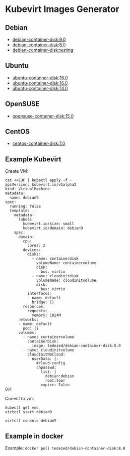 # Kubevirt Images Generator

## Debian

- [debian-container-disk:9.0](https://cloud.docker.com/u/tedezed/repository/docker/tedezed/debian-container-disk)
- [debian-container-disk:8.0](https://cloud.docker.com/u/tedezed/repository/docker/tedezed/debian-container-disk)
- [debian-container-disk:testing](https://cloud.docker.com/u/tedezed/repository/docker/tedezed/debian-container-disk)

## Ubuntu

- [ubuntu-container-disk:18.0](https://cloud.docker.com/u/tedezed/repository/docker/tedezed/ubuntu-container-disk)
- [ubuntu-container-disk:16.0](https://cloud.docker.com/u/tedezed/repository/docker/tedezed/ubuntu-container-disk)
- [ubuntu-container-disk:14.0](https://cloud.docker.com/u/tedezed/repository/docker/tedezed/ubuntu-container-disk)

## OpenSUSE

- [opensuse-container-disk:15.0](https://cloud.docker.com/u/tedezed/repository/docker/tedezed/opensuse-container-disk)

## CentOS

- [centos-container-disk:7.0](https://cloud.docker.com/u/tedezed/repository/docker/tedezed/centos-container-disk)

## Example Kubevirt

Create VM:

```
cat <<EOF | kubectl apply -f -
apiVersion: kubevirt.io/v1alpha2
kind: VirtualMachine
metadata:
  name: debian9
spec:
  running: false
  template:
    metadata:
      labels: 
        kubevirt.io/size: small
        kubevirt.io/domain: debian9
    spec:
      domain:
        cpu:
          cores: 2
        devices:
          disks:
            - name: containerdisk
              volumeName: containervolume
              disk:
                bus: virtio
            - name: cloudinitdisk
              volumeName: cloudinitvolume
              disk:
                bus: virtio
          interfaces:
          - name: default
            bridge: {}
        resources:
          requests:
            memory: 1024M
      networks:
      - name: default
        pod: {}
      volumes:
        - name: containervolume
          containerDisk:
            image: tedezed/debian-container-disk:9.0
        - name: cloudinitvolume
          cloudInitNoCloud:
            userData: |-
              #cloud-config
              chpasswd:
                list: |
                  debian:debian
                  root:toor
                expire: False
EOF
```
Conect to vm:
```
kubectl get vms
virtctl start debian9

virtctl console debian9
```

## Example in docker

Example: `docker pull tedezed/debian-container-disk:8.0`